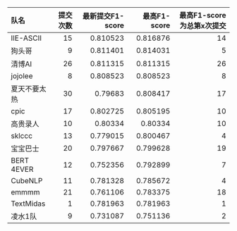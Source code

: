 | 队名         |   提交次数 |   最新提交F1-score |   最高F1-score |   最高F1-score为总第x次提交 |
|:-------------|-----------:|-------------------:|---------------:|----------------------------:|
| IIE-ASCII    |         15 |           0.810523 |       0.816876 |                          14 |
| 狗头哥       |          9 |           0.811401 |       0.814031 |                           5 |
| 清博AI       |         26 |           0.811315 |       0.811315 |                          26 |
| jojolee      |          8 |           0.808523 |       0.808523 |                           8 |
| 夏天不要太热 |         30 |           0.79683  |       0.808417 |                          17 |
| cpic         |         17 |           0.802725 |       0.805195 |                          10 |
| 高贵录人     |         10 |           0.80334  |       0.80334  |                          10 |
| sklccc       |         13 |           0.779015 |       0.800467 |                           4 |
| 宝宝巴士     |         20 |           0.797667 |       0.799628 |                          19 |
| BERT 4EVER   |         12 |           0.752356 |       0.792899 |                           7 |
| CubeNLP      |         11 |           0.781328 |       0.785672 |                           4 |
| emmmm        |         21 |           0.761106 |       0.783375 |                          18 |
| TextMidas    |          1 |           0.781963 |       0.781963 |                           1 |
| 凌水1队      |          9 |           0.731087 |       0.751136 |                           2 |